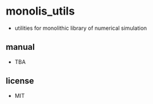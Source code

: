 # monolis_utils

- utilities for monolithic library of numerical simulation

## manual

- TBA

## license

- MIT
